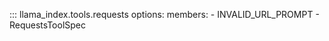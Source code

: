 ::: llama_index.tools.requests
    options:
      members:
        - INVALID_URL_PROMPT
        - RequestsToolSpec
